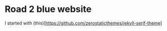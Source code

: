 # Road 2 blue website

I started with (this)[https://github.com/zerostaticthemes/jekyll-serif-theme]